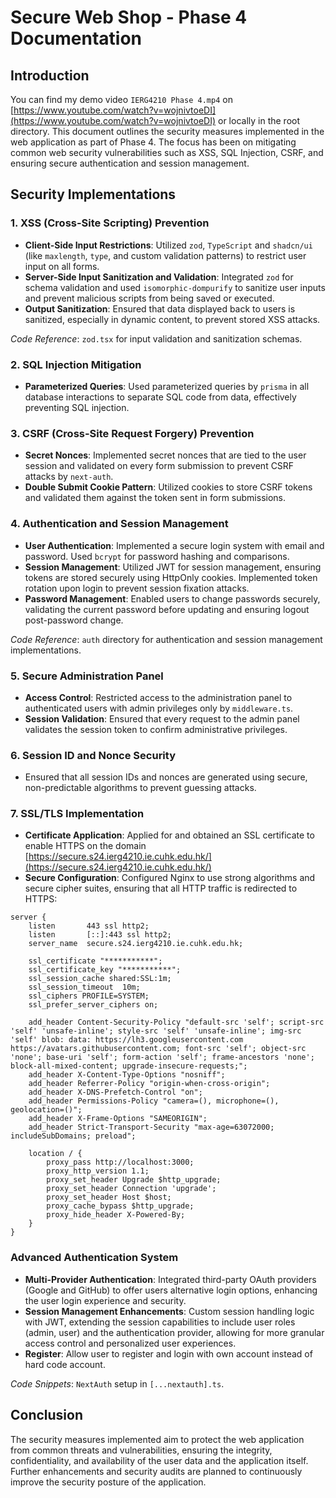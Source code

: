 # Secure Web Shop - Phase 4 Documentation

## Introduction

You can find my demo video `IERG4210 Phase 4.mp4` on [https://www.youtube.com/watch?v=wojnivtoeDI](https://www.youtube.com/watch?v=wojnivtoeDI) or locally in the root directory. This document outlines the security measures implemented in the web application as part of Phase 4. The focus has been on mitigating common web security vulnerabilities such as XSS, SQL Injection, CSRF, and ensuring secure authentication and session management.

## Security Implementations

### 1. XSS (Cross-Site Scripting) Prevention

- **Client-Side Input Restrictions**: Utilized `zod`, `TypeScript` and `shadcn/ui` (like `maxlength`, `type`, and custom validation patterns) to restrict user input on all forms.
- **Server-Side Input Sanitization and Validation**: Integrated `zod` for schema validation and used `isomorphic-dompurify` to sanitize user inputs and prevent malicious scripts from being saved or executed.
- **Output Sanitization**: Ensured that data displayed back to users is sanitized, especially in dynamic content, to prevent stored XSS attacks.

_Code Reference_: `zod.tsx` for input validation and sanitization schemas.

### 2. SQL Injection Mitigation

- **Parameterized Queries**: Used parameterized queries by `prisma` in all database interactions to separate SQL code from data, effectively preventing SQL injection.

### 3. CSRF (Cross-Site Request Forgery) Prevention

- **Secret Nonces**: Implemented secret nonces that are tied to the user session and validated on every form submission to prevent CSRF attacks by `next-auth`.
- **Double Submit Cookie Pattern**: Utilized cookies to store CSRF tokens and validated them against the token sent in form submissions.

### 4. Authentication and Session Management

- **User Authentication**: Implemented a secure login system with email and password. Used `bcrypt` for password hashing and comparisons.
- **Session Management**: Utilized JWT for session management, ensuring tokens are stored securely using HttpOnly cookies. Implemented token rotation upon login to prevent session fixation attacks.
- **Password Management**: Enabled users to change passwords securely, validating the current password before updating and ensuring logout post-password change.

_Code Reference_: `auth` directory for authentication and session management implementations.

### 5. Secure Administration Panel

- **Access Control**: Restricted access to the administration panel to authenticated users with admin privileges only by `middleware.ts`.
- **Session Validation**: Ensured that every request to the admin panel validates the session token to confirm administrative privileges.

### 6. Session ID and Nonce Security

- Ensured that all session IDs and nonces are generated using secure, non-predictable algorithms to prevent guessing attacks.

### 7. SSL/TLS Implementation

- **Certificate Application**: Applied for and obtained an SSL certificate to enable HTTPS on the domain [https://secure.s24.ierg4210.ie.cuhk.edu.hk/](https://secure.s24.ierg4210.ie.cuhk.edu.hk/)
- **Secure Configuration**: Configured Nginx to use strong algorithms and secure cipher suites, ensuring that all HTTP traffic is redirected to HTTPS:
```nginx
server {
    listen       443 ssl http2;
    listen       [::]:443 ssl http2;
    server_name  secure.s24.ierg4210.ie.cuhk.edu.hk;

    ssl_certificate "***********";
    ssl_certificate_key "***********";
    ssl_session_cache shared:SSL:1m;
    ssl_session_timeout  10m;
    ssl_ciphers PROFILE=SYSTEM;
    ssl_prefer_server_ciphers on;

    add_header Content-Security-Policy "default-src 'self'; script-src 'self' 'unsafe-inline'; style-src 'self' 'unsafe-inline'; img-src 'self' blob: data: https://lh3.googleusercontent.com https://avatars.githubusercontent.com; font-src 'self'; object-src 'none'; base-uri 'self'; form-action 'self'; frame-ancestors 'none'; block-all-mixed-content; upgrade-insecure-requests;";
    add_header X-Content-Type-Options "nosniff";
    add_header Referrer-Policy "origin-when-cross-origin";
    add_header X-DNS-Prefetch-Control "on";
    add_header Permissions-Policy "camera=(), microphone=(), geolocation=()";
    add_header X-Frame-Options "SAMEORIGIN";
    add_header Strict-Transport-Security "max-age=63072000; includeSubDomains; preload";

    location / {
        proxy_pass http://localhost:3000;
        proxy_http_version 1.1;
        proxy_set_header Upgrade $http_upgrade;
        proxy_set_header Connection 'upgrade';
        proxy_set_header Host $host;
        proxy_cache_bypass $http_upgrade;
        proxy_hide_header X-Powered-By;
    }
}
```

### Advanced Authentication System

- **Multi-Provider Authentication**: Integrated third-party OAuth providers (Google and GitHub) to offer users alternative login options, enhancing the user login experience and security.
- **Session Management Enhancements**: Custom session handling logic with JWT, extending the session capabilities to include user roles (admin, user) and the authentication provider, allowing for more granular access control and personalized user experiences.
- **Register**: Allow user to register and login with own account instead of hard code account.

_Code Snippets_: `NextAuth` setup in `[...nextauth].ts`.

## Conclusion

The security measures implemented aim to protect the web application from common threats and vulnerabilities, ensuring the integrity, confidentiality, and availability of the user data and the application itself. Further enhancements and security audits are planned to continuously improve the security posture of the application.
